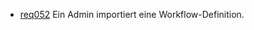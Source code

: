  * [req052](https://github.com/PolitAktiv/politaktiv-requirements/tree/master/de/requirements/req052/req052.md) Ein Admin importiert eine Workflow-Definition.
